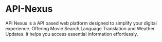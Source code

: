 # API-Nexus
API Nexus is a API based web platform designed to simplify your digital experience. Offering Movie Search,Language Translation and Weather Updates. it helps you access essential information effortlessly.
